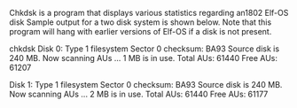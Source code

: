 Chkdsk is a program that displays various statistics regarding an1802 Elf-OS disk
Sample output for a two disk system is shown below. Note that this program will
hang with earlier versions of Elf-OS if a disk is not present.

chkdsk
Disk 0:
Type 1 filesystem
Sector 0 checksum: BA93
Source disk is 240 MB. Now scanning AUs ...
1 MB is in use.
Total AUs: 61440
Free  AUs: 61207

Disk 1:
Type 1 filesystem
Sector 0 checksum: BA93
Source disk is 240 MB. Now scanning AUs ...
2 MB is in use.
Total AUs: 61440
Free  AUs: 61177